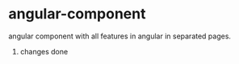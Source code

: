 # angular-component
angular component with all features in angular in separated pages.

1. changes done